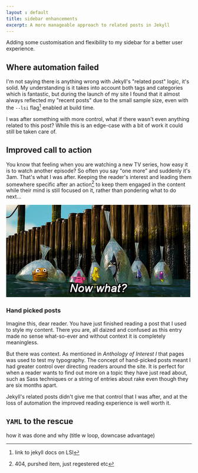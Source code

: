 ```yaml
---
layout : default
title: sidebar enhancements
excerpt: A more manageable approach to related posts in Jekyll 
---
```

Adding some customisation and flexibility to my sidebar for a better user experience.
<!-- /intro -->


## Where automation failed
I'm not saying there is anything wrong with Jekyll's "related post" logic, it's solid. My understanding is it takes into account both tags and categories which is fantastic, but during the launch of my site I found that it almost always reflected my "recent posts" due to the small sample size, even with the `--lsi` flag[^1] enabled at build time.

I was after something with more control, what if there wasn't even anything related to this post? While this is an edge-case with a bit of work it could still be taken care of.

## Improved call to action
You know that feeling when you are watching a new TV series, how easy it is to watch another episode? So often you say <q>one more</q> and suddenly it's 3am. That's what I was after. Keeping the reader's interest and leading them somewhere specific after an action[^2] to keep them engaged in the content while their mind is still focused on it, rather than pondering what to do next...

![finding nemo animated gif](/content/images/now-what.gif)

### Hand picked posts
Imagine this, dear reader. You have just finished reading a post that I used to style my content. There you are, all daized and confused as this entry made no sense what-so-ever and without context it is completely meaningless. 

But there was context. As mentioned in <cite>Anthology of Interest I</cite> that pages was used to test my typography. The concept of hand-picked posts meant I had greater control over directing readers around the site. It is perfect for when a reader wants to find out more on a topic they have just read about, such as Sass techniques or a string of entries about rake even though they are six months apart. 

Jekyll's related posts didn't give me that control that I was after, and at the loss of automation the improved reading experience is well worth it.

## `YAML` to the rescue
how it was done and why (title w loop, downcase advantage)


[^1]: link to jekyll docs on LSI 
[^2]: 404, purshed item, just regestered etc